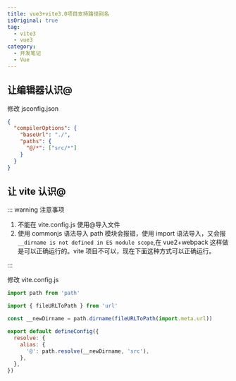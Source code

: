 ```yaml
---
title: vue3+vite3.0项目支持路径别名
isOriginal: true
tag:
  - vite3
  - vue3
category:
  - 开发笔记
  - Vue
---
```


## 让编辑器认识@

修改 jsconfig.json

```json
{
  "compilerOptions": {
    "baseUrl": "./",
    "paths": {
      "@/*": ["src/*"]
    }
  }
}
```

## 让 vite 认识@

::: warning 注意事项

1. 不能在 vite.config.js 使用@导入文件
2. 使用 commonjs 语法导入 path 模块会报错，使用 import 语法导入，又会报`__dirname is not defined in ES module scope`,在 vue2+webpack 这样做是可以正确运行的。vite 项目不可以，现在下面这种方式可以正确运行。

:::

修改 vite.config.js

```js
import path from 'path'

import { fileURLToPath } from 'url'

const __newDirname = path.dirname(fileURLToPath(import.meta.url))

export default defineConfig({
  resolve: {
    alias: {
      '@': path.resolve(__newDirname, 'src'),
    },
  },
})
```

